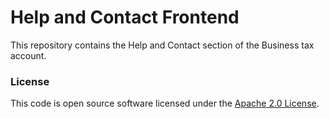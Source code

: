 
# Help and Contact Frontend

This repository contains the Help and Contact section of the Business tax account.

### License


This code is open source software licensed under the [Apache 2.0 License]("http://www.apache.org/licenses/LICENSE-2.0.html").
